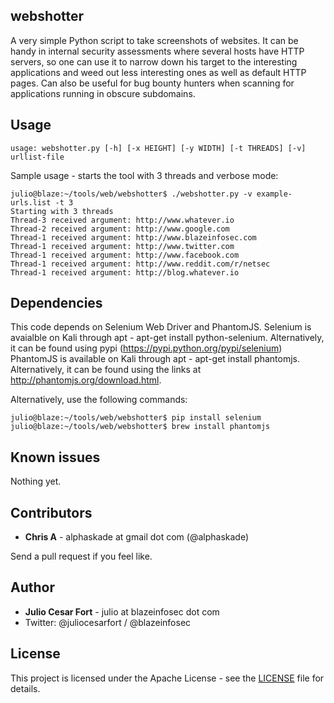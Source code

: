 ## webshotter

A very simple Python script to take screenshots of websites. It can be
handy in internal security assessments where several hosts have HTTP
servers, so one can use it to narrow down his target to the interesting
applications and weed out less interesting ones as well as default HTTP
pages. Can also be useful for bug bounty hunters when scanning for
applications running in obscure subdomains.

## Usage

```
usage: webshotter.py [-h] [-x HEIGHT] [-y WIDTH] [-t THREADS] [-v] urllist-file
```

Sample usage - starts the tool with 3 threads and verbose mode:

```
julio@blaze:~/tools/web/webshotter$ ./webshotter.py -v example-urls.list -t 3
Starting with 3 threads
Thread-3 received argument: http://www.whatever.io
Thread-2 received argument: http://www.google.com
Thread-1 received argument: http://www.blazeinfosec.com
Thread-1 received argument: http://www.twitter.com
Thread-1 received argument: http://www.facebook.com
Thread-1 received argument: http://www.reddit.com/r/netsec
Thread-1 received argument: http://blog.whatever.io
```

## Dependencies

This code depends on Selenium Web Driver and PhantomJS.
Selenium is avaialble on Kali through apt - apt-get install python-selenium. Alternatively, it can be found using pypi (https://pypi.python.org/pypi/selenium)
PhantomJS is available on Kali through apt - apt-get install phantomjs. Alternatively, it can be found using the links at http://phantomjs.org/download.html.

Alternatively, use the following commands:
```
julio@blaze:~/tools/web/webshotter$ pip install selenium
julio@blaze:~/tools/web/webshotter$ brew install phantomjs
```

## Known issues

Nothing yet.

## Contributors

* **Chris A** - alphaskade at gmail dot com (@alphaskade)

Send a pull request if you feel like.

## Author

* **Julio Cesar Fort** - julio at blazeinfosec dot com
* Twitter: @juliocesarfort / @blazeinfosec

## License

This project is licensed under the Apache License - see the [LICENSE](LICENSE) file for details.
